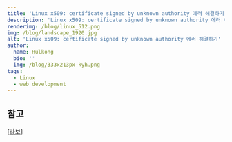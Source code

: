 ```yaml
---
title: 'Linux x509: certificate signed by unknown authority 에러 해결하기'
description: 'Linux x509: certificate signed by unknown authority 에러 해결하기'
renderimg: /blog/linux_512.png
img: /blog/landscape_1920.jpg
alt: 'Linux x509: certificate signed by unknown authority 에러 해결하기'
author:
  name: Hulkong
  bio: ''
  img: /blog/333x213px-kyh.png
tags:
  - Linux
  - web development
---
```


## 참고

[[라보](https://labo.lansi.kr/posts/57?category=server)]

